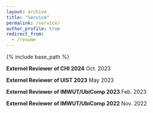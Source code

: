 ```yaml
---
layout: archive
title: "Service"
permalink: /service/
author_profile: true
redirect_from:
  - /resume
---
```


{% include base_path %}

**Externel Reviewer of CHI 2024**
Oct. 2023

**Externel Reviewer of UIST 2023**
May 2023

**Externel Reviewer of IMWUT/UbiComp 2023**
Feb. 2023

**Externel Reviewer of IMWUT/UbiComp 2022**
Nov. 2022
